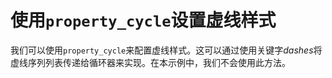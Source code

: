 # 使用`property_cycle`设置虚线样式

我们可以使用`property_cycle`来配置虚线样式。这可以通过使用关键字*dashes*将虚线序列列表传递给循环器来实现。在本示例中，我们不会使用此方法。
